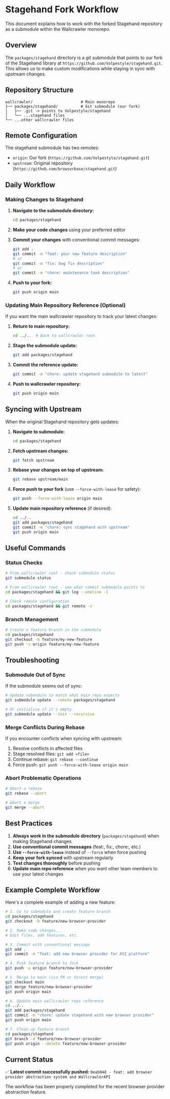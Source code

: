 # Stagehand Fork Workflow

This document explains how to work with the forked Stagehand repository as a submodule within the Wallcrawler monorepo.

## Overview

The `packages/stagehand` directory is a git submodule that points to our fork of the Stagehand library at `https://github.com/Volpestyle/stagehand.git`. This allows us to make custom modifications while staying in sync with upstream changes.

## Repository Structure

```
wallcrawler/                     # Main monorepo
├── packages/stagehand/          # Git submodule (our fork)
│   ├── .git -> points to Volpestyle/stagehand
│   └── ...stagehand files
└── ...other wallcrawler files
```

## Remote Configuration

The stagehand submodule has two remotes:

- `origin`: Our fork (`https://github.com/Volpestyle/stagehand.git`)
- `upstream`: Original repository (`https://github.com/browserbase/stagehand.git`)

## Daily Workflow

### Making Changes to Stagehand

1. **Navigate to the submodule directory:**

   ```bash
   cd packages/stagehand
   ```

2. **Make your code changes** using your preferred editor

3. **Commit your changes** with conventional commit messages:

   ```bash
   git add .
   git commit -m "feat: your new feature description"
   # or
   git commit -m "fix: bug fix description"
   # or
   git commit -m "chore: maintenance task description"
   ```

4. **Push to your fork:**
   ```bash
   git push origin main
   ```

### Updating Main Repository Reference (Optional)

If you want the main wallcrawler repository to track your latest changes:

1. **Return to main repository:**

   ```bash
   cd ../..  # Back to wallcrawler root
   ```

2. **Stage the submodule update:**

   ```bash
   git add packages/stagehand
   ```

3. **Commit the reference update:**

   ```bash
   git commit -m "chore: update stagehand submodule to latest"
   ```

4. **Push to wallcrawler repository:**
   ```bash
   git push origin main
   ```

## Syncing with Upstream

When the original Stagehand repository gets updates:

1. **Navigate to submodule:**

   ```bash
   cd packages/stagehand
   ```

2. **Fetch upstream changes:**

   ```bash
   git fetch upstream
   ```

3. **Rebase your changes on top of upstream:**

   ```bash
   git rebase upstream/main
   ```

4. **Force push to your fork** (use `--force-with-lease` for safety):

   ```bash
   git push --force-with-lease origin main
   ```

5. **Update main repository reference** (if desired):
   ```bash
   cd ../..
   git add packages/stagehand
   git commit -m "chore: sync stagehand with upstream"
   git push origin main
   ```

## Useful Commands

### Status Checks

```bash
# From wallcrawler root - check submodule status
git submodule status

# From wallcrawler root - see what commit submodule points to
cd packages/stagehand && git log --oneline -1

# Check remote configuration
cd packages/stagehand && git remote -v
```

### Branch Management

```bash
# Create a feature branch in the submodule
cd packages/stagehand
git checkout -b feature/my-new-feature
git push -u origin feature/my-new-feature
```

## Troubleshooting

### Submodule Out of Sync

If the submodule seems out of sync:

```bash
# Update submodule to match what main repo expects
git submodule update --remote packages/stagehand

# Or initialize if it's empty
git submodule update --init --recursive
```

### Merge Conflicts During Rebase

If you encounter conflicts when syncing with upstream:

1. Resolve conflicts in affected files
2. Stage resolved files: `git add <file>`
3. Continue rebase: `git rebase --continue`
4. Force push: `git push --force-with-lease origin main`

### Abort Problematic Operations

```bash
# Abort a rebase
git rebase --abort

# Abort a merge
git merge --abort
```

## Best Practices

1. **Always work in the submodule directory** (`packages/stagehand`) when making Stagehand changes
2. **Use conventional commit messages** (feat:, fix:, chore:, etc.)
3. **Use `--force-with-lease`** instead of `--force` when force pushing
4. **Keep your fork synced** with upstream regularly
5. **Test changes thoroughly** before pushing
6. **Update main repo reference** when you want other team members to use your latest changes

## Example Complete Workflow

Here's a complete example of adding a new feature:

```bash
# 1. Go to submodule and create feature branch
cd packages/stagehand
git checkout -b feature/new-browser-provider

# 2. Make code changes...
# Edit files, add features, etc.

# 3. Commit with conventional message
git add .
git commit -m "feat: add new browser provider for XYZ platform"

# 4. Push feature branch to fork
git push -u origin feature/new-browser-provider

# 5. Merge to main (via PR or direct merge)
git checkout main
git merge feature/new-browser-provider
git push origin main

# 6. Update main wallcrawler repo reference
cd ../..
git add packages/stagehand
git commit -m "chore: update stagehand with new browser provider"
git push origin main

# 7. Clean up feature branch
cd packages/stagehand
git branch -d feature/new-browser-provider
git push origin --delete feature/new-browser-provider
```

## Current Status

✅ **Latest commit successfully pushed:** `0eab048 - feat: add browser provider abstraction system and WallcrawlerAPI`

The workflow has been properly completed for the recent browser provider abstraction feature.
